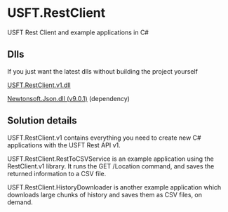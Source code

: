 # USFT.RestClient
USFT Rest Client and example applications in C#

## Dlls
If you just want the latest dlls without building the project yourself

[USFT.RestClient.v1.dll](http://static.usfleettracking.com/downloads/usft-client/USFT.RestClient.v1.dll)

[Newtonsoft.Json.dll (v9.0.1)](http://static.usfleettracking.com/downloads/usft-client/Newtonsoft.Json.dll) (dependency)

## Solution details

USFT.RestClient.v1 contains everything you need to create new C# applications with the USFT Rest API v1.

USFT.RestClient.RestToCSVService is an example application using the RestClient.v1 library. It runs the GET /Location command, and saves the returned information to a CSV file.

USFT.RestClient.HistoryDownloader is another example application which downloads large chunks of history and saves them as CSV files, on demand.
